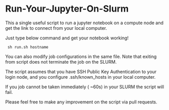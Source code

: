 # Run-Your-Jupyter-On-Slurm

This a single useful script to run a jupyter notebook on a compute node and get the link to connect from your local computer.

Just type below command and get your notebook working!

```shell
 sh run.sh hostname
```

You can also modify job configurations in the same file. Note that exiting from script does not terminate the job on the SLURM.

The script assumes that you have SSH Public Key Authentication to your login node, and you configure .ssh/known_hosts in your local computer.

If you job cannot be taken immediately ( ~60s) in your SLURM the script will fail.

Please feel free to make any improvement on the script via pull requests.
